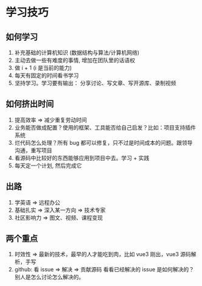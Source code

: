 <!--
 * Author  rhys.zhao
 * Date  2023-04-10 16:31:17
 * LastEditors  rhys.zhao
 * LastEditTime  2023-04-10 16:31:20
 * Description
-->

# 学习技巧

## 如何学习

1. 补充基础的计算机知识 (数据结构与算法/计算机网络)
2. 主动去做一些有难度的事情, 增加在团队里的话语权
3. 做 i + 1 (i 是当前的能力)
4. 每天有固定的时间看书学习
5. 坚持学习。学习要有输出： 分享讨论、写文章、写开源库、录制视频

## 如何挤出时间

1. 提高效率 => 减少重复劳动时间
2. 业务能否做成配置？使用的框架、工具能否给自己启发？比如：项目支持插件系统
3. 烂代码怎么处理？所有 bug 都可以修复，只不过是时间成本的问题。跟领导沟通，重写项目
4. 看源码中比较好的东西能够应用到项目中去。学习 + 实践
5. 每天定一个计划, 然后完成它

## 出路

1. 学英语 => 远程办公
2. 基础扎实 => 深入某一方向 => 技术专家
3. 社区影响力 => 图文、视频、课程变现

## 两个重点

1. 时效性 => 最新的技术，最早的人才能吃到肉，比如 vue3 刚出，vue3 源码解析，手写
2. github: 看 issue => 解决 => 贡献源码 看看已经解决的 issue 是如何解决的？别人是怎么讨论怎么解决的。
